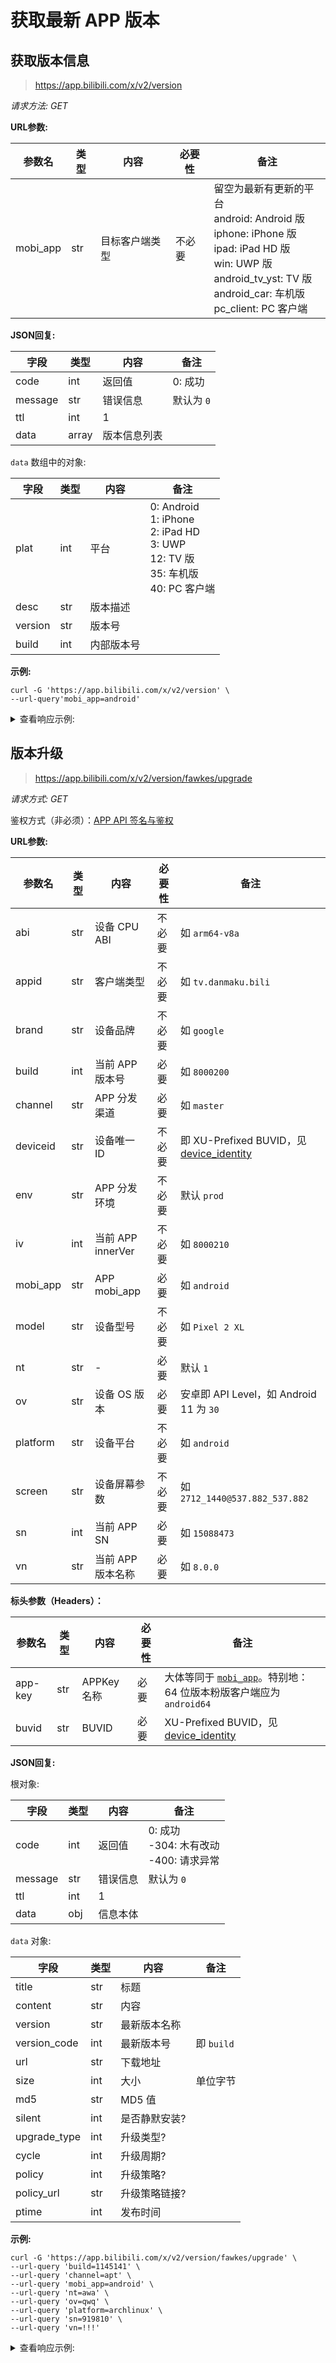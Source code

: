 # 获取最新 APP 版本

## 获取版本信息

> https://app.bilibili.com/x/v2/version

*请求方法: GET*

<!--{
  "from": {
    "url": "https://app.bilibili.com/"
  }
}-->

**URL参数:**

| 参数名 | 类型 | 内容 | 必要性 | 备注 |
| --- | --- | --- | --- | --- |
| mobi_app | str | 目标客户端类型 | 不必要 | 留空为最新有更新的平台<br />android: Android 版<br />iphone: iPhone 版<br />ipad: iPad HD 版<br />win: UWP 版<br />android_tv_yst: TV 版<br />android_car: 车机版<br />pc_client: PC 客户端 |

**JSON回复:**

| 字段 | 类型 | 内容 | 备注 |
| --- | --- | --- | --- |
| code | int | 返回值 | 0: 成功 |
| message | str | 错误信息 | 默认为 `0` |
| ttl | int | 1 |  |
| data | array | 版本信息列表 |  |

`data` 数组中的对象:

| 字段 | 类型 | 内容 | 备注 |
| --- | --- | --- | --- |
| plat | int | 平台 | 0: Android<br />1: iPhone<br />2: iPad HD<br />3: UWP<br />12: TV 版<br />35: 车机版<br />40: PC 客户端 |
| desc | str | 版本描述 |  |
| version | str | 版本号 |  |
| build | int | 内部版本号 |  |

**示例:**

```shell
curl -G 'https://app.bilibili.com/x/v2/version' \
--url-query'mobi_app=android'
```

<details>
<summary>查看响应示例:</summary>

```json
{
  "code": 0,
  "message": "0",
  "ttl": 1,
  "data": [
    {
      "plat": 0,
      "desc": "-修复了一些bug，切了个大西瓜~",
      "version": "8.9.0",
      "build": 8090300,
      "ptime": 1723612377
    },
    // ...
    {
      "plat": 0,
      "desc": "[修正]横屏状态下,视频列表加载失败的问题\n[修正]超过48kHz采样率的音频无法播放的问题\n[修正]部分系统黑屏的问题\nPS:帮下面的同学祈祷早日上架",
      "version": "2.0.4",
      "build": 0,
      "ptime": 1382630400
    }
  ]
}
```

</details>

## 版本升级

> https://app.bilibili.com/x/v2/version/fawkes/upgrade

*请求方式: GET*

鉴权方式（非必须）：[APP API 签名与鉴权](../misc/sign/APP.md)

**URL参数:**

| 参数名 | 类型 | 内容 | 必要性 | 备注 |
| - | - | - | - | - |
| abi | str | 设备 CPU ABI | 不必要 | 如 `arm64-v8a` |
| appid | str | 客户端类型 | 不必要 | 如 `tv.danmaku.bili` |
| brand | str | 设备品牌 | 不必要 | 如 `google` |
| build | int | 当前 APP 版本号 | 必要 | 如 `8000200` |
| channel | str | APP 分发渠道 | 必要 | 如 `master` |
| deviceid | str | 设备唯一 ID | 不必要 | 即 XU-Prefixed BUVID，见 [device_identity](../misc/device_identity.md) |
| env | str | APP 分发环境 | 不必要 | 默认 `prod` |
| iv | int | 当前 APP innerVer | 不必要 | 如 `8000210` |
| mobi_app | str | APP mobi_app | 必要 | 如 `android` |
| model | str | 设备型号 | 不必要 | 如 `Pixel 2 XL` |
| nt | str | - | 必要 | 默认 `1` |
| ov | str | 设备 OS 版本 | 必要 | 安卓即 API Level，如 Android 11 为 `30` |
| platform | str | 设备平台 | 不必要 | 如 `android` |
| screen | str | 设备屏幕参数 | 不必要 | 如 `2712_1440@537.882_537.882`
| sn | int | 当前 APP SN | 必要 | 如 `15088473` |
| vn | str | 当前 APP 版本名称 | 必要 | 如 `8.0.0` |

**标头参数（Headers）：**

| 参数名 | 类型 | 内容 | 必要性 | 备注 |
| - | - | - | - | - |
| app-key | str | APPKey 名称 | 必要 | 大体等同于 [`mobi_app`](../misc/sign/APPKey.md)。特别地：64 位版本粉版客户端应为 `android64` |
| buvid | str | BUVID | 必要 | XU-Prefixed BUVID，见 [device_identity](../misc/device_identity.md) |

**JSON回复:**

根对象:

| 字段 | 类型 | 内容 | 备注 |
| - | - | - | - |
| code | int | 返回值 | 0: 成功<br />-304: 木有改动<br />-400: 请求异常 |
| message | str | 错误信息 | 默认为 `0` |
| ttl | int | 1 |  |
| data | obj | 信息本体 |  |

`data` 对象:

| 字段 | 类型 | 内容 | 备注 |
| - | - | - | - |
| title | str | 标题 |  |
| content | str | 内容 |  |
| version | str | 最新版本名称 |  |
| version_code | int | 最新版本号 | 即 `build` |
| url | str | 下载地址 |  |
| size | int | 大小 | 单位字节 |
| md5 | str | MD5 值 |  |
| silent | int | 是否静默安装? |  |
| upgrade_type | int | 升级类型? |  |
| cycle | int | 升级周期? |  |
| policy | int | 升级策略? |  |
| policy_url | str | 升级策略链接? |  |
| ptime | int | 发布时间 |  |

**示例:**

```shell
curl -G 'https://app.bilibili.com/x/v2/version/fawkes/upgrade' \
--url-query 'build=1145141' \
--url-query 'channel=apt' \
--url-query 'mobi_app=android' \
--url-query 'nt=awa' \
--url-query 'ov=qwq' \
--url-query 'platform=archlinux' \
--url-query 'sn=919810' \
--url-query 'vn=!!!'
```

<details>
<summary>查看响应示例:</summary>

```json
{
    "code": 0,
    "message": "0",
    "ttl": 1,
    "data": {
        "title": "升级提醒",
        "content": "-修复了一些bug，并吃了一桶冰淇凌~\n-记得检查暑假作业哦！",
        "version": "8.10.0",
        "version_code": 8100300,
        "url": "https://dl.hdslb.com/mobile/pack/android64/15793300/iBiliPlayer-apinkRelease-8.10.0-b15793300.apk",
        "size": 132432843,
        "md5": "f196c0ea68ff894dab0cf380cafad802",
        "silent": 0,
        "upgrade_type": 1,
        "cycle": 4,
        "policy": 0,
        "policy_url": "",
        "is_gray": 0,
        "ptime": 1724207041
    }
}
```

</details>

